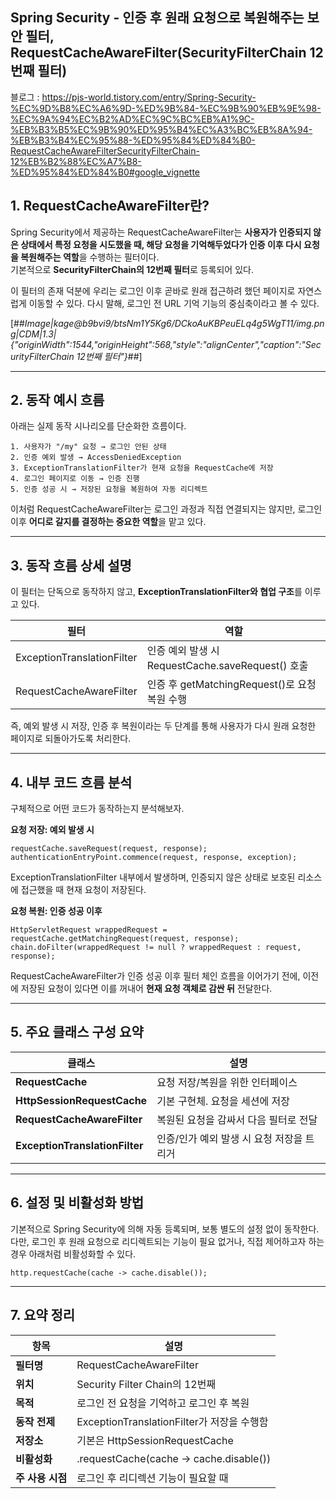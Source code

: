 ## Spring Security - 인증 후 원래 요청으로 복원해주는 보안 필터, RequestCacheAwareFilter(SecurityFilterChain 12번째 필터)

블로그 : https://pjs-world.tistory.com/entry/Spring-Security-%EC%9D%B8%EC%A6%9D-%ED%9B%84-%EC%9B%90%EB%9E%98-%EC%9A%94%EC%B2%AD%EC%9C%BC%EB%A1%9C-%EB%B3%B5%EC%9B%90%ED%95%B4%EC%A3%BC%EB%8A%94-%EB%B3%B4%EC%95%88-%ED%95%84%ED%84%B0-RequestCacheAwareFilterSecurityFilterChain-12%EB%B2%88%EC%A7%B8-%ED%95%84%ED%84%B0#google_vignette

## 1\. RequestCacheAwareFilter란?

Spring Security에서 제공하는 RequestCacheAwareFilter는 **사용자가 인증되지 않은 상태에서 특정 요청을 시도했을 때, 해당 요청을 기억해두었다가 인증 이후 다시 요청을 복원해주는 역할**을 수행하는 필터이다.  
기본적으로 **SecurityFilterChain의 12번째 필터**로 등록되어 있다.

이 필터의 존재 덕분에 우리는 로그인 이후 곧바로 원래 접근하려 했던 페이지로 자연스럽게 이동할 수 있다. 다시 말해, 로그인 전 URL 기억 기능의 중심축이라고 볼 수 있다.

[##_Image|kage@b9bvi9/btsNm1Y5Kg6/DCkoAuKBPeuELq4g5WgT11/img.png|CDM|1.3|{"originWidth":1544,"originHeight":568,"style":"alignCenter","caption":"SecurityFilterChain 12번째 필터"}_##]

---

## 2\. 동작 예시 흐름

아래는 실제 동작 시나리오를 단순화한 흐름이다.

```
1. 사용자가 "/my" 요청 → 로그인 안된 상태
2. 인증 예외 발생 → AccessDeniedException
3. ExceptionTranslationFilter가 현재 요청을 RequestCache에 저장
4. 로그인 페이지로 이동 → 인증 진행
5. 인증 성공 시 → 저장된 요청을 복원하여 자동 리디렉트
```

이처럼 RequestCacheAwareFilter는 로그인 과정과 직접 연결되지는 않지만, 로그인 이후 **어디로 갈지를 결정하는 중요한 역할**을 맡고 있다.

---

## 3\. 동작 흐름 상세 설명

이 필터는 단독으로 동작하지 않고, **ExceptionTranslationFilter와 협업 구조**를 이루고 있다.

| 필터 | 역할 |
| --- | --- |
| ExceptionTranslationFilter | 인증 예외 발생 시 RequestCache.saveRequest() 호출 |
| RequestCacheAwareFilter | 인증 후 getMatchingRequest()로 요청 복원 수행 |

즉, 예외 발생 시 저장, 인증 후 복원이라는 두 단계를 통해 사용자가 다시 원래 요청한 페이지로 되돌아가도록 처리한다.

---

## 4\. 내부 코드 흐름 분석

구체적으로 어떤 코드가 동작하는지 분석해보자.

**요청 저장: 예외 발생 시**

```
requestCache.saveRequest(request, response);
authenticationEntryPoint.commence(request, response, exception);
```

ExceptionTranslationFilter 내부에서 발생하며, 인증되지 않은 상태로 보호된 리소스에 접근했을 때 현재 요청이 저장된다.

**요청 복원: 인증 성공 이후**

```
HttpServletRequest wrappedRequest = requestCache.getMatchingRequest(request, response);
chain.doFilter(wrappedRequest != null ? wrappedRequest : request, response);
```

RequestCacheAwareFilter가 인증 성공 이후 필터 체인 흐름을 이어가기 전에, 이전에 저장된 요청이 있다면 이를 꺼내어 **현재 요청 객체로 감싼 뒤** 전달한다.

---

## 5\. 주요 클래스 구성 요약

| **클래스** | **설명** |
| --- | --- |
| **RequestCache** | 요청 저장/복원을 위한 인터페이스 |
| **HttpSessionRequestCache** | 기본 구현체. 요청을 세션에 저장 |
| **RequestCacheAwareFilter** | 복원된 요청을 감싸서 다음 필터로 전달 |
| **ExceptionTranslationFilter** | 인증/인가 예외 발생 시 요청 저장을 트리거 |

---

## 6\. 설정 및 비활성화 방법

기본적으로 Spring Security에 의해 자동 등록되며, 보통 별도의 설정 없이 동작한다.  
다만, 로그인 후 원래 요청으로 리디렉트되는 기능이 필요 없거나, 직접 제어하고자 하는 경우 아래처럼 비활성화할 수 있다.

```
http.requestCache(cache -> cache.disable());
```

---

## 7\. 요약 정리

| **항목** | **설명** |
| --- | --- |
| **필터명** | RequestCacheAwareFilter |
| **위치** | Security Filter Chain의 12번째 |
| **목적** | 로그인 전 요청을 기억하고 로그인 후 복원 |
| **동작 전제** | ExceptionTranslationFilter가 저장을 수행함 |
| **저장소** | 기본은 HttpSessionRequestCache |
| **비활성화** | .requestCache(cache -> cache.disable()) |
| **주 사용 시점** | 로그인 후 리디렉션 기능이 필요할 때 |